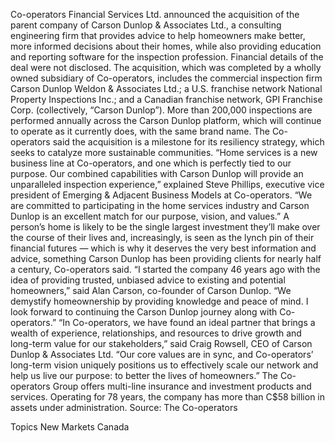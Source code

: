 Co-operators Financial Services Ltd. announced the acquisition of the parent company of Carson Dunlop & Associates Ltd., a consulting engineering firm that provides advice to help homeowners make better, more informed decisions about their homes, while also providing education and reporting software for the inspection profession.
Financial details of the deal were not disclosed. The acquisition, which was completed by a wholly owned subsidiary of Co-operators, includes the commercial inspection firm Carson Dunlop Weldon & Associates Ltd.; a U.S. franchise network National Property Inspections Inc.; and a Canadian franchise network, GPI Franchise Corp. (collectively, “Carson Dunlop”).
More than 200,000 inspections are performed annually across the Carson Dunlop platform, which will continue to operate as it currently does, with the same brand name.
The Co-operators said the acquisition is a milestone for its resiliency strategy, which seeks to catalyze more sustainable communities.
“Home services is a new business line at Co-operators, and one which is perfectly tied to our purpose. Our combined capabilities with Carson Dunlop will provide an unparalleled inspection experience,” explained Steve Phillips, executive vice president of Emerging & Adjacent Business Models at Co-operators. “We are committed to participating in the home services industry and Carson Dunlop is an excellent match for our purpose, vision, and values.”
A person’s home is likely to be the single largest investment they’ll make over the course of their lives and, increasingly, is seen as the lynch pin of their financial futures — which is why it deserves the very best information and advice, something Carson Dunlop has been providing clients for nearly half a century, Co-operators said.
“I started the company 46 years ago with the idea of providing trusted, unbiased advice to existing and potential homeowners,” said Alan Carson, co-founder of Carson Dunlop. “We demystify homeownership by providing knowledge and peace of mind. I look forward to continuing the Carson Dunlop journey along with Co-operators.”
“In Co-operators, we have found an ideal partner that brings a wealth of experience, relationships, and resources to drive growth and long-term value for our stakeholders,” said Craig Rowsell, CEO of Carson Dunlop & Associates Ltd. “Our core values are in sync, and Co-operators’ long-term vision uniquely positions us to effectively scale our network and help us live our purpose: to better the lives of homeowners.”
The Co-operators Group offers multi-line insurance and investment products and services. Operating for 78 years, the company has more than C$58 billion in assets under administration.
Source: The Co-operators

Topics
New Markets
Canada

